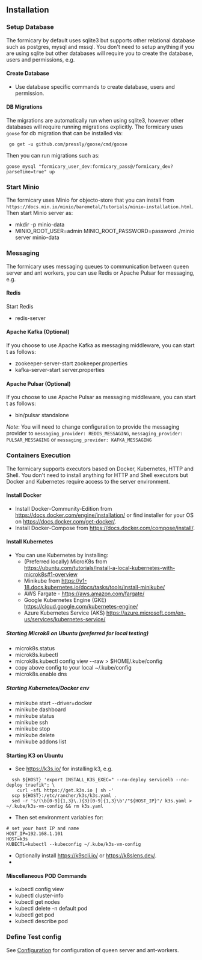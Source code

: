 ## Installation

### Setup Database
The formicary by default uses sqlite3 but supports other relational database such as postgres, mysql and mssql. 
You don't need to setup anything if you are using sqlite but other databases will require you to create the database,
users and permissions, e.g.

#### Create Database
 - Use database specific commands to create database, users and permission.

#### DB Migrations
The migrations are automatically run when using sqlite3, however other databases will require running migrations explicitly.
The formicary uses `goose` for db migration that can be installed via:
```
 go get -u github.com/pressly/goose/cmd/goose
```
Then you can run migrations such as:
```
goose mysql "formicary_user_dev:formicary_pass@/formicary_dev?parseTime=true" up
```

### Start Minio
The formicary uses Minio for objecto-store that you can install from `https://docs.min.io/minio/baremetal/tutorials/minio-installation.html`.
Then start Minio server as:
 - mkdir -p minio-data
 - MINIO_ROOT_USER=admin MINIO_ROOT_PASSWORD=password ./minio server minio-data

### Messaging
The formicary uses messaging queues to communication between queen server and ant workers, you can use Redis or Apache Pulsar for messaging, e.g.
#### Redis
Start Redis
 - redis-server

#### Apache Kafka (Optional)
If you choose to use Apache Kafka as messaging middleware, you can start t as follows:
 -  zookeeper-server-start zookeeper.properties
 -  kafka-server-start server.properties

#### Apache Pulsar (Optional)
If you choose to use Apache Pulsar as messaging middleware, you can start t as follows:
 - bin/pulsar standalone

*Note*: You will need to change configuration to provide the messaging provider to `messaging_provider: REDIS_MESSAGING`, `messaging_provider: PULSAR_MESSAGING` or `messaging_provider: KAFKA_MESSAGING`

### Containers Execution
The formicary supports executors based on Docker, Kubernetes, HTTP and Shell. You don't need to install anything for HTTP and Shell executors but Docker and Kubernetes require access to the server environment.

#### Install Docker
 - Install Docker-Community-Edition from https://docs.docker.com/engine/installation/ or 
   find installer for your OS on https://docs.docker.com/get-docker/.
 - Install Docker-Compose from https://docs.docker.com/compose/install/.

#### Install Kubernetes
 - You can use Kubernetes by installing:
   - (Preferred locally) MicroK8s from https://ubuntu.com/tutorials/install-a-local-kubernetes-with-microk8s#1-overview
   - Minikube from https://v1-18.docs.kubernetes.io/docs/tasks/tools/install-minikube/
   - AWS Fargate - https://aws.amazon.com/fargate/
   - Google Kubernetes Engine  (GKE) https://cloud.google.com/kubernetes-engine/
   - Azure Kubernetes Service (AKS) https://azure.microsoft.com/en-us/services/kubernetes-service/


##### Starting Microk8 on Ubuntu (preferred for local testing)
 - microk8s.status
 - microk8s.kubectl
 - microk8s.kubectl config view --raw > $HOME/.kube/config
 - copy above config to your local ~/.kube/config
 - microk8s.enable dns

##### Starting Kubernetes/Docker env
 - minikube start --driver=docker
 - minikube dashboard
 - minikube status
 - minikube ssh
 - minikube stop
 - minikube delete
 - minikube addons list

#### Starting K3 on Ubuntu
 - See https://k3s.io/ for installing k3, e.g.
```
  ssh ${HOST} 'export INSTALL_K3S_EXEC=" --no-deploy servicelb --no-deploy traefik"; \
    curl -sfL https://get.k3s.io | sh -'
  scp ${HOST}:/etc/rancher/k3s/k3s.yaml .
  sed -r 's/(\b[0-9]{1,3}\.){3}[0-9]{1,3}\b'/"${HOST_IP}"/ k3s.yaml > ~/.kube/k3s-vm-config && rm k3s.yaml
```
 - Then set environment variables for:
```
# set your host IP and name
HOST_IP=192.168.1.101
HOST=k3s
KUBECTL=kubectl --kubeconfig ~/.kube/k3s-vm-config
```
 - Optionally install https://k9scli.io/ or https://k8slens.dev/.
 -
#### Miscellaneous POD Commands
 - kubectl config view
 - kubectl cluster-info
 - kubectl get nodes
 - kubectl delete -n default pod <pod-name>
 - kubectl get pod
 - kubectl describe pod <pod-name>

### Define Test config
See [Configuration](configuration.md) for configuration of queen server and ant-workers.

